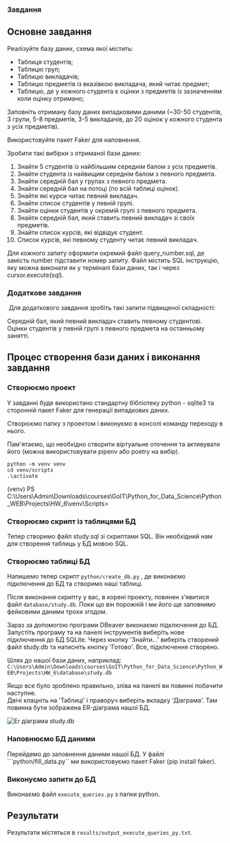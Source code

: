 ### Завдання

## Основне завдання

Реалізуйте базу даних, схема якої містить:

* Таблиця студентів;
* Таблицю груп;
* Таблицю викладачів;
* Таблицю предметів із вказівкою викладача, який читає предмет;
* Таблицю, де у кожного студента є оцінки з предметів із зазначенням коли оцінку отримано;
  
Заповніть отриману базу даних випадковими даними (~30-50 студентів, 3 групи, 5-8 предметів, 3-5 викладачів, до 20 оцінок у кожного студента з усіх предметів).   
  
Використовуйте пакет Faker для наповнення.  

Зробити такі вибірки з отриманої бази даних:  

1. Знайти 5 студентів із найбільшим середнім балом з усіх предметів.
2. Знайти студента із найвищим середнім балом з певного предмета.
3. Знайти середній бал у групах з певного предмета.
4. Знайти середній бал на потоці (по всій таблиці оцінок).
5. Знайти які курси читає певний викладач.
6. Знайти список студентів у певній групі.
7. Знайти оцінки студентів у окремій групі з певного предмета.
8. Знайти середній бал, який ставить певний викладач зі своїх предметів.
9. Знайти список курсів, які відвідує студент.
10. Список курсів, які певному студенту читає певний викладач.

Для кожного запиту оформити окремий файл query_number.sql, де замість number підставити номер запиту. Файл містить SQL інструкцію, яку можна виконати як у терміналі бази даних, так і через cursor.execute(sql).  

### Додаткове завдання
​
Для додаткового завдання зробіть такі запити підвищеної складності:

Середній бал, який певний викладач ставить певному студентові.
Оцінки студентів у певній групі з певного предмета на останньому занятті.


## Процес створення бази даних і виконання завдання

### Створюємо проект
  
У завданні буде використано стандартну бібліотеку python - sqlite3 та сторонній пакет Faker для генерації випадкових даних.  
   
Створюємо папку з проектом і виконуємо в консолі команду переходу в нього.   
    
Пам'ятаємо, що необхідно створити віртуальне оточення та активувати його (можна використовувати pipenv або poetry на вибір).   
  
```python -m venv venv```  
```cd venv/scripts```  
```.\activate```   

(venv) PS C:\Users\Admin\Downloads\courses\GoIT\Python_for_Data_Science\Python_WEB\Projects\HW_6\venv\Scripts>  
  
### Створюємо скрипт із таблицями БД
Тепер створимо файл study.sql зі скриптами SQL. Він необхідний нам для створення таблиць у БД мовою SQL.
  
### Створюємо таблиці БД
  
Напишемо тепер скрипт ```python/create_db.py``` , де виконаємо підключення до БД та створимо наші таблиці.
  
Після виконання скрипту у вас, в корені проекту, повинен з'явитися файл ```database/study.db```. Поки що він порожній і ми його ще заповнимо фейковими даними трохи згодом.  
  
Зараз за допомогою програми DBeaver виконаємо підключення до БД. Запустіть програму та на панелі інструментів виберіть нове підключення до БД SQLite. Через кнопку 'Знайти...' виберіть створений файл study.db та натисніть кнопку 'Готово'. Все, підключення створено.

Шлях до нашої бази даних, наприклад: ```C:\Users\Admin\Downloads\courses\GoIT\Python_for_Data_Science\Python_WEB\Projects\HW_6\database\study.db```
  
Якщо все було зроблено правильно, зліва на панелі ви повинні побачити наступне.  
Двічі клацніть на 'Таблиці' і праворуч виберіть вкладку 'Діаграма'. Там повинна бути зображена ER-діаграма нашої БД.  
  
![Er діаграма study.db]()

### Наповнюємо БД даними

Перейдемо до заповнення даними нашої БД. У файлі ```python/fill_data.py`` ми використовуємо пакет Faker (pip install faker).

### Виконуємо запити до БД

Виконаємо файл ```execute_queries.py``` з папки python.


## Результати

Результати містяться в ```results/output_execute_queries_py.txt```.